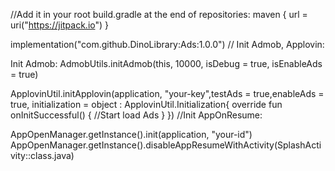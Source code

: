 <!-- GETTING STARTED -->

//Add it in your root build.gradle at the end of repositories:
  maven { url = uri("https://jitpack.io") }
  
  implementation("com.github.DinoLibrary:Ads:1.0.0")
// Init Admob, Applovin:

  Init Admob:
  AdmobUtils.initAdmob(this, 10000, isDebug = true, isEnableAds = true)

  ApplovinUtil.initApplovin(application, "your-key",testAds = true,enableAds = true, initialization = object : ApplovinUtil.Initialization{
                    override fun onInitSuccessful() {
                       //Start load Ads
                    }
                })
//Init AppOnResume:

 AppOpenManager.getInstance().init(application, "your-id")
 AppOpenManager.getInstance().disableAppResumeWithActivity(SplashActivity::class.java)



  
